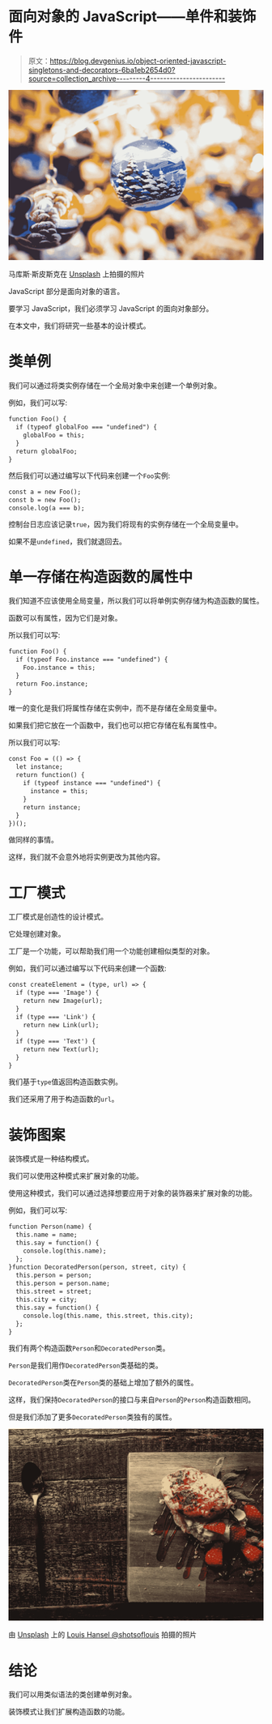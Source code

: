 # 面向对象的 JavaScript——单件和装饰件

> 原文：<https://blog.devgenius.io/object-oriented-javascript-singletons-and-decorators-6ba1eb2654d0?source=collection_archive---------4----------------------->

![](img/da3a8a45991dc17050a42a1f12b12d1c.png)

马库斯·斯皮斯克在 [Unsplash](https://unsplash.com?utm_source=medium&utm_medium=referral) 上拍摄的照片

JavaScript 部分是面向对象的语言。

要学习 JavaScript，我们必须学习 JavaScript 的面向对象部分。

在本文中，我们将研究一些基本的设计模式。

# 类单例

我们可以通过将类实例存储在一个全局对象中来创建一个单例对象。

例如，我们可以写:

```
function Foo() {
  if (typeof globalFoo === "undefined") {
    globalFoo = this;
  }
  return globalFoo;
}
```

然后我们可以通过编写以下代码来创建一个`Foo`实例:

```
const a = new Foo();
const b = new Foo();
console.log(a === b);
```

控制台日志应该记录`true`，因为我们将现有的实例存储在一个全局变量中。

如果不是`undefined`，我们就退回去。

# 单一存储在构造函数的属性中

我们知道不应该使用全局变量，所以我们可以将单例实例存储为构造函数的属性。

函数可以有属性，因为它们是对象。

所以我们可以写:

```
function Foo() {
  if (typeof Foo.instance === "undefined") {
    Foo.instance = this;
  }
  return Foo.instance;
}
```

唯一的变化是我们将属性存储在实例中，而不是存储在全局变量中。

如果我们把它放在一个函数中，我们也可以把它存储在私有属性中。

所以我们可以写:

```
const Foo = (() => {
  let instance;
  return function() {
    if (typeof instance === "undefined") {
      instance = this;
    }
    return instance;
  }
})();
```

做同样的事情。

这样，我们就不会意外地将实例更改为其他内容。

# 工厂模式

工厂模式是创造性的设计模式。

它处理创建对象。

工厂是一个功能，可以帮助我们用一个功能创建相似类型的对象。

例如，我们可以通过编写以下代码来创建一个函数:

```
const createElement = (type, url) => {
  if (type === 'Image') {
    return new Image(url);
  }
  if (type === 'Link') {
    return new Link(url);
  }
  if (type === 'Text') {
    return new Text(url);
  }
}
```

我们基于`type`值返回构造函数实例。

我们还采用了用于构造函数的`url`。

# 装饰图案

装饰模式是一种结构模式。

我们可以使用这种模式来扩展对象的功能。

使用这种模式，我们可以通过选择想要应用于对象的装饰器来扩展对象的功能。

例如，我们可以写:

```
function Person(name) {
  this.name = name;
  this.say = function() {
    console.log(this.name);
  };
}function DecoratedPerson(person, street, city) {
  this.person = person;
  this.person = person.name;
  this.street = street;
  this.city = city;
  this.say = function() {
    console.log(this.name, this.street, this.city);
  };
}
```

我们有两个构造函数`Person`和`DecoratedPerson`类。

`Person`是我们用作`DecoratedPerson`类基础的类。

`DecoratedPerson`类在`Person`类的基础上增加了额外的属性。

这样，我们保持`DecoratedPerson`的接口与来自`Person`的`Person`构造函数相同。

但是我们添加了更多`DecoratedPerson`类独有的属性。

![](img/15e5befc585539af9658e4f2d2738656.png)

由 [Unsplash](https://unsplash.com?utm_source=medium&utm_medium=referral) 上的 [Louis Hansel @shotsoflouis](https://unsplash.com/@louishansel?utm_source=medium&utm_medium=referral) 拍摄的照片

# 结论

我们可以用类似语法的类创建单例对象。

装饰模式让我们扩展构造函数的功能。